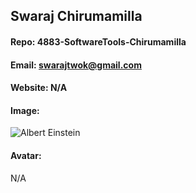 ## Swaraj Chirumamilla
#### Repo: 4883-SoftwareTools-Chirumamilla
#### Email: swarajtwok@gmail.com
#### Website: N/A
#### Image:
![Albert Einstein](https://cs.msutexas.edu/~griffin/zcloud/zcloud-files/einstein.png)
#### Avatar:
N/A
